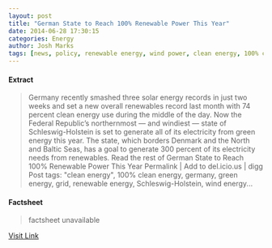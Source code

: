 ```yaml
---
layout: post
title: "German State to Reach 100% Renewable Power This Year"
date: 2014-06-28 17:30:15
categories: Energy
author: Josh Marks
tags: [news, policy, renewable energy, wind power, clean energy, 100% clean energy, germany, green energy, grid, schleswig-holstein, wind energy]
---
```



#### Extract
>Germany recently smashed three solar energy records in just two weeks and set a new overall renewables record last month with 74 percent clean energy use during the middle of the day. Now the Federal Republic&#8217;s northernmost &#8212; and windiest &#8212; state of Schleswig-Holstein is set to generate all of its electricity from green energy this year. The state, which borders Denmark and the North and Baltic Seas, has a goal to generate 300 percent of its electricity needs from renewables. Read the rest of German State to Reach 100% Renewable Power This Year Permalink | Add to del.icio.us | digg Post tags: "clean energy", 100% clean energy, germany, green energy, grid, renewable energy, Schleswig-Holstein, wind energy...

#### Factsheet
>factsheet unavailable

[Visit Link](http://inhabitat.com/german-state-to-reach-100-renewable-power-this-year/)


